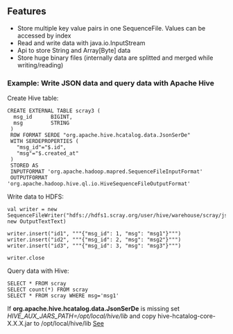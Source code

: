 ## Features
  * Store multiple key value pairs in one SequenceFile. 
    Values can be accessed by index 
  * Read and write data with java.io.InputStream
  * Api to store String and Array[Byte] data
  * Store huge binary files (internally data are splitted and merged while writing/reading)

### Example: Write JSON data and query data with Apache Hive
  Create Hive table:
  
    CREATE EXTERNAL TABLE scray3 (
      msg_id      BIGINT,
      msg         STRING
     )
     ROW FORMAT SERDE "org.apache.hive.hcatalog.data.JsonSerDe"
     WITH SERDEPROPERTIES (
       "msg_id"="$.id",
       "msg"="$.created_at"
     )
     STORED AS
     INPUTFORMAT 'org.apache.hadoop.mapred.SequenceFileInputFormat'
     OUTPUTFORMAT 'org.apache.hadoop.hive.ql.io.HiveSequenceFileOutputFormat'
  
  Write data to HDFS:

    val writer = new SequenceFileWriter("hdfs://hdfs1.scray.org/user/hive/warehouse/scray/json", new OutputTextText)
      
    writer.insert("id1", """{"msg_id": 1, "msg": "msg1"}""")
    writer.insert("id2", """{"msg_id": 2, "msg": "msg2"}""")
    writer.insert("id3", """{"msg_id": 3, "msg": "msg3"}""")
      
    writer.close

  Query data with Hive:
  
    SELECT * FROM scray
    SELECT count(*) FROM scray
    SELECT * FROM scray WHERE msg='msg1'

  If **org.apache.hive.hcatalog.data.JsonSerDe** is missing set *HIVE_AUX_JARS_PATH=/opt/local/hive/lib* 
  and copy hive-hcatalog-core-X.X.X.jar to /opt/local/hive/lib [See](https://www.cloudera.com/documentation/enterprise/5-3-x/topics/cm_mc_hive_udf.html)

